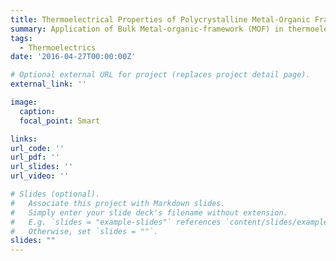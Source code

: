 ```yaml
---
title: Thermoelectrical Properties of Polycrystalline Metal-Organic Framework Thin Films
summary: Application of Bulk Metal-organic-framework (MOF) in thermoelectrics.
tags:
  - Thermoelectrics
date: '2016-04-27T00:00:00Z'

# Optional external URL for project (replaces project detail page).
external_link: ''

image:
  caption:
  focal_point: Smart

links:
url_code: ''
url_pdf: ''
url_slides: ''
url_video: ''

# Slides (optional).
#   Associate this project with Markdown slides.
#   Simply enter your slide deck's filename without extension.
#   E.g. `slides = "example-slides"` references `content/slides/example-slides.md`.
#   Otherwise, set `slides = ""`.
slides: ""
---
```


